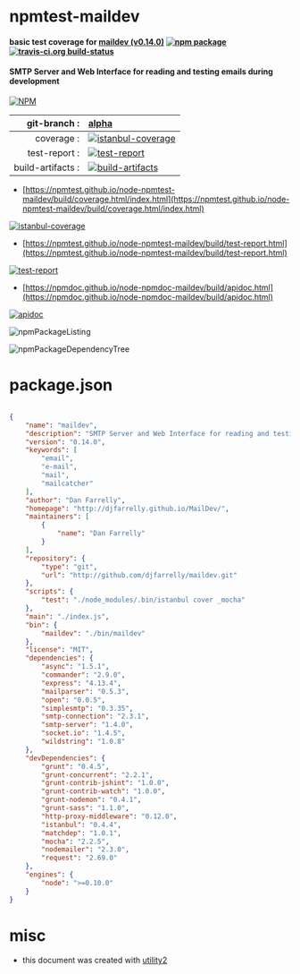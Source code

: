 # npmtest-maildev

#### basic test coverage for  [maildev (v0.14.0)](http://djfarrelly.github.io/MailDev/)  [![npm package](https://img.shields.io/npm/v/npmtest-maildev.svg?style=flat-square)](https://www.npmjs.org/package/npmtest-maildev) [![travis-ci.org build-status](https://api.travis-ci.org/npmtest/node-npmtest-maildev.svg)](https://travis-ci.org/npmtest/node-npmtest-maildev)

#### SMTP Server and Web Interface for reading and testing emails during development

[![NPM](https://nodei.co/npm/maildev.png?downloads=true&downloadRank=true&stars=true)](https://www.npmjs.com/package/maildev)

| git-branch : | [alpha](https://github.com/npmtest/node-npmtest-maildev/tree/alpha)|
|--:|:--|
| coverage : | [![istanbul-coverage](https://npmtest.github.io/node-npmtest-maildev/build/coverage.badge.svg)](https://npmtest.github.io/node-npmtest-maildev/build/coverage.html/index.html)|
| test-report : | [![test-report](https://npmtest.github.io/node-npmtest-maildev/build/test-report.badge.svg)](https://npmtest.github.io/node-npmtest-maildev/build/test-report.html)|
| build-artifacts : | [![build-artifacts](https://npmtest.github.io/node-npmtest-maildev/glyphicons_144_folder_open.png)](https://github.com/npmtest/node-npmtest-maildev/tree/gh-pages/build)|

- [https://npmtest.github.io/node-npmtest-maildev/build/coverage.html/index.html](https://npmtest.github.io/node-npmtest-maildev/build/coverage.html/index.html)

[![istanbul-coverage](https://npmtest.github.io/node-npmtest-maildev/build/screenCapture.buildCi.browser.%252Ftmp%252Fbuild%252Fcoverage.lib.html.png)](https://npmtest.github.io/node-npmtest-maildev/build/coverage.html/index.html)

- [https://npmtest.github.io/node-npmtest-maildev/build/test-report.html](https://npmtest.github.io/node-npmtest-maildev/build/test-report.html)

[![test-report](https://npmtest.github.io/node-npmtest-maildev/build/screenCapture.buildCi.browser.%252Ftmp%252Fbuild%252Ftest-report.html.png)](https://npmtest.github.io/node-npmtest-maildev/build/test-report.html)

- [https://npmdoc.github.io/node-npmdoc-maildev/build/apidoc.html](https://npmdoc.github.io/node-npmdoc-maildev/build/apidoc.html)

[![apidoc](https://npmdoc.github.io/node-npmdoc-maildev/build/screenCapture.buildCi.browser.%252Ftmp%252Fbuild%252Fapidoc.html.png)](https://npmdoc.github.io/node-npmdoc-maildev/build/apidoc.html)

![npmPackageListing](https://npmtest.github.io/node-npmtest-maildev/build/screenCapture.npmPackageListing.svg)

![npmPackageDependencyTree](https://npmtest.github.io/node-npmtest-maildev/build/screenCapture.npmPackageDependencyTree.svg)



# package.json

```json

{
    "name": "maildev",
    "description": "SMTP Server and Web Interface for reading and testing emails during development",
    "version": "0.14.0",
    "keywords": [
        "email",
        "e-mail",
        "mail",
        "mailcatcher"
    ],
    "author": "Dan Farrelly",
    "homepage": "http://djfarrelly.github.io/MailDev/",
    "maintainers": [
        {
            "name": "Dan Farrelly"
        }
    ],
    "repository": {
        "type": "git",
        "url": "http://github.com/djfarrelly/maildev.git"
    },
    "scripts": {
        "test": "./node_modules/.bin/istanbul cover _mocha"
    },
    "main": "./index.js",
    "bin": {
        "maildev": "./bin/maildev"
    },
    "license": "MIT",
    "dependencies": {
        "async": "1.5.1",
        "commander": "2.9.0",
        "express": "4.13.4",
        "mailparser": "0.5.3",
        "open": "0.0.5",
        "simplesmtp": "0.3.35",
        "smtp-connection": "2.3.1",
        "smtp-server": "1.4.0",
        "socket.io": "1.4.5",
        "wildstring": "1.0.8"
    },
    "devDependencies": {
        "grunt": "0.4.5",
        "grunt-concurrent": "2.2.1",
        "grunt-contrib-jshint": "1.0.0",
        "grunt-contrib-watch": "1.0.0",
        "grunt-nodemon": "0.4.1",
        "grunt-sass": "1.1.0",
        "http-proxy-middleware": "0.12.0",
        "istanbul": "0.4.4",
        "matchdep": "1.0.1",
        "mocha": "2.2.5",
        "nodemailer": "2.3.0",
        "request": "2.69.0"
    },
    "engines": {
        "node": ">=0.10.0"
    }
}
```



# misc
- this document was created with [utility2](https://github.com/kaizhu256/node-utility2)
